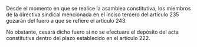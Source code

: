 Desde el momento en que se realice la asamblea constitutiva, los miembros de la directiva sindical mencionada en el inciso tercero del artículo 235 gozarán del fuero a que se refiere el artículo 243.

No obstante, cesará dicho fuero si no se efectuare el depósito del acta constitutiva dentro del plazo establecido en el artículo 222.